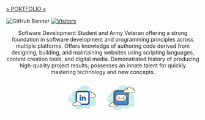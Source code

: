<a align="center"> [⫸ PORTFOLIO ⫷](https://deshondixon.vercel.app/) </a>

![GitHub Banner](update_banner2.png)
[![Visitors](https://api.visitorbadge.io/api/visitors?path=https%3A%2F%2Fgithub.com%2Fdeshondixon%2FDeShonDixon.git&labelColor=%bluea&countColor=%23555555&labelStyle=upper)](https://visitorbadge.io/status?path=https%3A%2F%2Fgithub.com%2Fdeshondixon%2FDeShonDixon.git)

<p align="center">
Software Development Student and Army Veteran offering a strong foundation in software development and programming principles across multiple platforms. Offers knowledge of authoring code derived from designing, building, and maintaining websites using scripting languages, content creation tools, and digital media. Demonstrated history of producing high-quality project results; possesses an innate talent for quickly mastering technology and new concepts. 
</p>

<p align="center">
  <a href="https://www.linkedin.com/in/deshondixon/" target="blank" rel="noopener noreferrer"><img height="90" src="./icons8-linkedin-100.png"></a>&nbsp;&nbsp;
  <a href="mailto:deshondixon@gmail.com" target="blank" rel="noopener noreferrer"><img height="90" src="./icons8-mail-100.png"></a>&nbsp;&nbsp;
  
</p>

